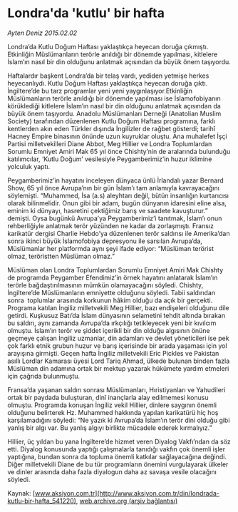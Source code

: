# Londra'da 'kutlu' bir hafta

*Ayten Deniz 2015.02.02*

<div class="pNewsDetailMainContent" itemprop="articleBody">
 <p>
  Londra’da Kutlu Doğum Haftası yaklaştıkça heyecan doruğa çıkmıştı. Etkinliğin Müslümanların terörle anıldığı bir dönemde yapılması, kitlelere İslam’ın nasıl bir din olduğunu anlatmak açısından da büyük önem taşıyordu.
 </p>
 <p>
  Haftalardır başkent Londra’da bir telaş vardı, yediden yetmişe herkes heyecanlıydı. Kutlu Doğum Haftası yaklaştıkça heyecan doruğa çıktı. İngiltere’de bu tarz programlar yeni yeni yaygınlaşıyor.Etkinliğin Müslümanların terörle anıldığı bir dönemde yapılması ise İslamofobiyanın körüklediği kitlelere İslam’ın nasıl bir din olduğunu anlatmak açısından da büyük önem taşıyordu. Anadolu Müslümanları Derneği (Anatolian Muslim Society) tarafından düzenlenen Kutlu Doğum Haftası programına, farklı kentlerden akın eden Türkler dışında İngilizler de rağbet gösterdi; tarihî Hacney Empire binasının önünde uzun kuyruklar oluştu. Ana muhalefet İşçi Partisi milletvekilleri Diane Abbot, Meg Hillier ve Londra Toplumlardan Sorumlu Emniyet Amiri Mak 65 yıl önce Chishty’nin de aralarında bulunduğu katılımcılar, ‘Kutlu Doğum’ vesilesiyle Peygamberimiz’in huzur iklimine yolculuk yaptı.
 </p>
 <p>
  Peygamberimiz’in hayatını inceleyen dünyaca ünlü İrlandalı yazar Bernard Show, 65 yıl önce Avrupa’nın bir gün İslam’ı tam anlamıyla kavrayacağını söylemişti. “Muhammed, İsa (a.s) aleyhtarı değil, bütün insanlığın kurtarıcısı olarak bilinmelidir. Onun gibi bir adam, bugün dünyanın idaresini eline alsa, eminim ki dünyayı, hasretini çektiğimiz barış ve saadete kavuşturur.” demişti. Oysa bugünkü Avrupa’ya Peygamberimiz’i tanıtmak, İslam’ı onun rehberliğiyle anlatmak terör yüzünden ne kadar da zorlaşmıştı. Fransız karikatür dergisi Charlie Hebdo’ya düzenlenen terör saldırısı ile Amerika’dan sonra ikinci büyük İslamofobiya depresyonu ile sarsılan Avrupa’da, Müslümanlar her platformda aynı şeyi ifade ediyor: “Müslüman terörist olmaz, teröristten Müslüman olmaz.”
 </p>
 <p>
  Müslüman olan Londra Toplumlardan Sorumlu Emniyet Amiri Mak Chishty de programda Peygamber Efendimiz’in örnek hayatını anlatarak İslam’ın terörle bağdaştırılmasının mümkün olamayacağını söyledi. Chishty, İngiltere’de Müslümanların emniyette olduğunu söyledi. Tabii saldırıdan sonra  toplumlar arasında korkunun hâkim olduğu da açık bir gerçekti. Programa katılan İngiliz milletvekili Meg Hillier, bazı endişeleri olduğunu dile getirdi. Kuşkusuz Batı’da İslam dünyasının selametini tehdit altında bırakan bu saldırı, aynı zamanda Avrupa’da ırkçılığı tetikleyecek yeni bir kıvılcım olmuştu. İslam’ın terör ve şiddet içerikli bir din olduğu algısının önüne geçmeye çalışan İngiliz uzmanlar, din adamları ve devlet yöneticileri ise pek çok farklı etnik grubun huzur ve barış içerisinde bir arada yaşaması için yol arayışına girmişti. Geçen hafta İngiliz milletvekili Eric Pickles ve Pakistan asıllı Lordlar Kamarası üyesi Lord Tariq Ahmad, ülkede bulunan binden fazla Müslüman din adamına ortak bir mektup yazarak hükümete yardım etmeleri için çağrıda bulunmuştu.
 </p>
 <p>
  Fransa’da yaşanan saldırı sonrası Müslümanları, Hıristiyanları ve Yahudileri ortak bir paydada buluşturan, dinî inançlarla alay edilmemesi konusu olmuştu. Programda konuşan İngiliz vekil Hillier, dinlere saygının önemli olduğunu belirterek Hz. Muhammed hakkında yapılan karikatürü hiç hoş karşılamadığını söyledi: “Ne yazık ki Avrupa’da İslam’ın terör dini olduğu gibi yanlış bir algı var. Bu yanlış algıyı birlikte mücadele ederek kırmalıyız.”
 </p>
 <p>
  Hillier, üç yıldan bu yana İngiltere’de hizmet veren Diyalog Vakfı’ndan da söz etti. Diyalog konusunda yaptığı çalışmalarla tanıdığı vakfın çok önemli işler yaptığına, bundan sonra da topluma önemli katkılar sağlayacağına değindi. Diğer milletvekili Diane de bu tür programların önemini vurgulayarak ülkeler ve dinler arasında daha fazla diyalogun daha az savaşa vesile olacağını söyledi.
 </p>
</div>


Kaynak: [www.aksiyon.com.tr](http://www.aksiyon.com.tr/din/londrada-kutlu-bir-hafta_541220), [web.archive.org (arşiv bağlantısı)](http://web.archive.org/web/20150728111534/http://www.aksiyon.com.tr/din/londrada-kutlu-bir-hafta_541220)
